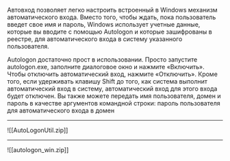 
Автовход позволяет легко настроить встроенный в Windows механизм автоматического входа. Вместо того, чтобы ждать, пока пользователь введет свое имя и пароль, Windows использует учетные данные, которые вы вводите с помощью Autologon и которые зашифрованы в реестре, для автоматического входа в систему указанного пользователя.

Autologon достаточно прост в использовании. Просто запустите autologon.exe, заполните диалоговое окно и нажмите «Включить». Чтобы отключить автоматический вход, нажмите «Отключить». Кроме того, если удерживать клавишу Shift до того, как система выполнит автоматический вход в систему, автоматический вход для этого входа будет отключен. Вы также можете передать имя пользователя, домен и пароль в качестве аргументов командной строки: пароль пользователя для автоматического входа в домен

---

![[AutoLogonUtil.zip]]

---

![[autologon_win.zip]]


